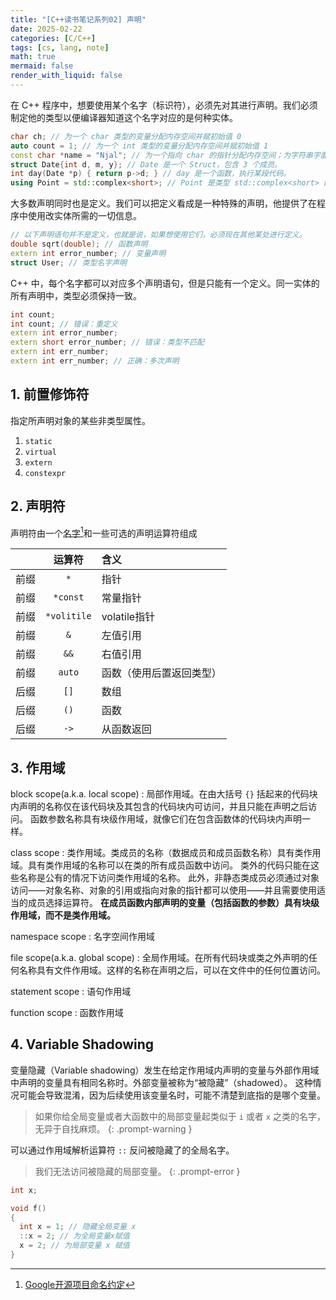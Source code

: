 ```yaml
---
title: "[C++读书笔记系列02] 声明"
date: 2025-02-22
categories: [C/C++]
tags: [cs, lang, note]
math: true
mermaid: false
render_with_liquid: false
---
```


在 C++ 程序中，想要使用某个名字（标识符），必须先对其进行声明。我们必须制定他的类型以便编译器知道这个名字对应的是何种实体。

```c++
char ch; // 为一个 char 类型的变量分配内存空间并赋初始值 0
auto count = 1; // 为一个 int 类型的变量分配内存空间并赋初始值 1
const char *name = "Njal"; // 为一个指向 char 的指针分配内存空间；为字符串字面值常量 "Njal" 分配内存空间；用字符串字面值常量的地址初始化指针。
struct Date{int d, m, y}; // Date 是一个 Struct，包含 3 个成员。
int day(Date *p) { return p->d; } // day 是一个函数，执行某段代码。
using Point = std::complex<short>; // Point 是类型 std::complex<short> 的别名
```
大多数声明同时也是定义。我们可以把定义看成是一种特殊的声明，他提供了在程序中使用改实体所需的一切信息。

```c++
// 以下声明语句并不是定义，也就是说，如果想使用它们，必须现在其他某处进行定义。
double sqrt(double); // 函数声明
extern int error_number; // 变量声明
struct User; // 类型名字声明
```

C++ 中，每个名字都可以对应多个声明语句，但是只能有一个定义。同一实体的所有声明中，类型必须保持一致。

```c++
int count;
int count; // 错误：重定义
extern int error_number;
extern short error_number; // 错误：类型不匹配
extern int err_number;
extern int err_number; // 正确：多次声明
```

## 1. 前置修饰符

指定所声明对象的某些非类型属性。

1. `static`
2. `virtual`
3. `extern`
4. `constexpr`

## 2. 声明符

声明符由一个<u>名字</u>[^name]和一些可选的声明运算符组成

|    |     运算符     | 含义           |
|:--:|:-----------:|:-------------|
| 前缀 |     `*`     | 指针           |
| 前缀 |  `*const`   | 常量指针         |
| 前缀 | `*volitile` | volatile指针   |
| 前缀 |     `&`     | 左值引用         |
| 前缀 |    `&&`     | 右值引用         |
| 前缀 |   `auto`    | 函数（使用后置返回类型） |
| 后缀 |    `[]`     | 数组           |
| 后缀 |    `()`     | 函数           |
| 后缀 |    `->`     | 从函数返回        |

## 3. 作用域

block scope(a.k.a. local scope)
: 局部作用域。在由大括号 `{}` 括起来的代码块内声明的名称仅在该代码块及其包含的代码块内可访问，并且只能在声明之后访问。
函数参数名称具有块级作用域，就像它们在包含函数体的代码块内声明一样。

class scope
: 类作用域。类成员的名称（数据成员和成员函数名称）具有类作用域。具有类作用域的名称可以在类的所有成员函数中访问。
类外的代码只能在这些名称是公有的情况下访问类作用域的名称。
此外，非静态类成员必须通过对象访问——对象名称、对象的引用或指向对象的指针都可以使用——并且需要使用适当的成员选择运算符。
**在成员函数内部声明的变量（包括函数的参数）具有块级作用域，而不是类作用域。**

namespace scope
: 名字空间作用域

file scope(a.k.a. global scope)
: 全局作用域。在所有代码块或类之外声明的任何名称具有文件作用域。这样的名称在声明之后，可以在文件中的任何位置访问。

statement scope
: 语句作用域

function scope
: 函数作用域

## 4. Variable Shadowing

变量隐藏（Variable shadowing）发生在给定作用域内声明的变量与外部作用域中声明的变量具有相同名称时。外部变量被称为“被隐藏”（shadowed）。
这种情况可能会导致混淆，因为后续使用该变量名时，可能不清楚到底指的是哪个变量。

> 如果你给全局变量或者大函数中的局部变量起类似于 `i` 或者 `x` 之类的名字，无异于自找麻烦。
{: .prompt-warning }

可以通过作用域解析运算符 `::` 反问被隐藏了的全局名字。

> 我们无法访问被隐藏的局部变量。
{: .prompt-error }

```c++
int x;

void f()
{
  int x = 1; // 隐藏全局变量 x
  ::x = 2; // 为全局变量x赋值
  x = 2; // 为局部变量 x 赋值
}
```

[^name]: [Google开源项目命名约定](https://zh-google-styleguide.readthedocs.io/en/latest/google-cpp-styleguide/naming.html)
